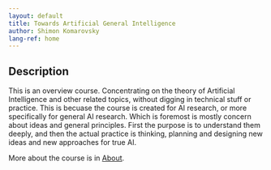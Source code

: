 ```yaml
---
layout: default
title: Towards Artificial General Intelligence
author: Shimon Komarovsky
lang-ref: home
---
```



## Description

This is an overview course. Concentrating on the theory of Artificial Intelligence and other related topics, without digging in technical stuff or practice. This is becuase the course is created for AI research, or more specifically for general AI research. Which is foremost is mostly concern about ideas and general principles. First the purpose is to understand them deeply, and then the actual practice is thinking, planning and designing new ideas and new approaches for true AI.

More about the course is in <tr><td><a href="en/about.md">About</a></td></tr>.

